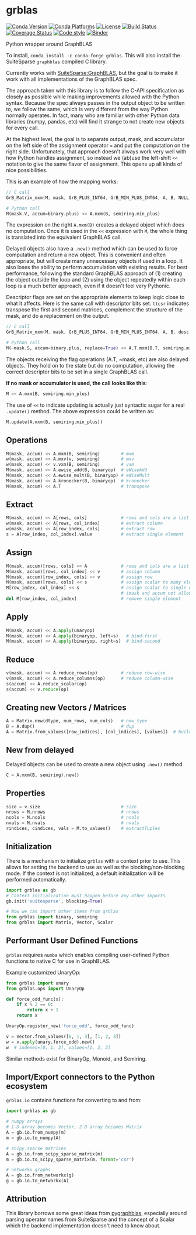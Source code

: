 # grblas

[![Conda Version](https://img.shields.io/conda/vn/conda-forge/grblas.svg)](https://anaconda.org/conda-forge/grblas)
[![Conda Platforms](https://img.shields.io/conda/pn/conda-forge/grblas.svg)](https://anaconda.org/conda-forge/grblas)
[![License](https://img.shields.io/badge/License-Apache%202.0-blue.svg)](https://github.com/metagraph-dev/grblas/blob/master/LICENSE)
[![Build Status](https://github.com/metagraph-dev/grblas/workflows/Build%20and%20Test/badge.svg)](https://github.com/metagraph-dev/grblas/actions)
[![Coverage Status](https://coveralls.io/repos/metagraph-dev/grblas/badge.svg?branch=master)](https://coveralls.io/r/metagraph-dev/grblas)
[![Code style](https://img.shields.io/badge/code%20style-black-000000.svg)](https://github.com/psf/black)
[![Binder](https://mybinder.org/badge_logo.svg)](https://mybinder.org/v2/gh/metagraph-dev/grblas/HEAD?filepath=notebooks%2FIntro%20to%20GraphBLAS%20%2B%20SSSP%20example.ipynb)

Python wrapper around GraphBLAS

To install, `conda install -c conda-forge grblas`. This will also install the SuiteSparse `graphblas` compiled C library.

Currently works with [SuiteSparse:GraphBLAS](https://github.com/DrTimothyAldenDavis/GraphBLAS), but the goal is to make it work with all implementations of the GraphBLAS spec.

The approach taken with this library is to follow the C-API specification as closely as possible while making improvements
allowed with the Python syntax. Because the spec always passes in the output object to be written to, we follow the same,
which is very different from the way Python normally operates. In fact, many who are familiar with other Python data
libraries (numpy, pandas, etc) will find it strange to not create new objects for every call.

At the highest level, the goal is to separate output, mask, and accumulator on the left side of the assignment
operator `=` and put the computation on the right side. Unfortunately, that approach doesn't always work very well
with how Python handles assignment, so instead we (ab)use the left-shift `<<` notation to give the same flavor of
assignment. This opens up all kinds of nice possibilities.

This is an example of how the mapping works:
```C
// C call
GrB_Matrix_mxm(M, mask, GrB_PLUS_INT64, GrB_MIN_PLUS_INT64, A, B, NULL)
```
```python
# Python call
M(mask.V, accum=binary.plus) << A.mxm(B, semiring.min_plus)
```

The expression on the right `A.mxm(B)` creates a delayed object which does no computation. Once it is used in the
`<<` expression with `M`, the whole thing is translated into the equivalent GraphBLAS call.

Delayed objects also have a `.new()` method which can be used to force computation and return a new
object. This is convenient and often appropriate, but will create many unnecessary objects if used in a loop. It
also loses the ability to perform accumulation with existing results. For best performance, following the standard
GraphBLAS approach of (1) creating the object outside the loop and (2) using the object repeatedly within each loop
is a much better approach, even if it doesn't feel very Pythonic.

Descriptor flags are set on the appropriate elements to keep logic close to what it affects. Here is the same call
with descriptor bits set. `ttcsr` indicates transpose the first and second matrices, complement the structure of the mask,
and do a replacement on the output.
```C
// C call
GrB_Matrix_mxm(M, mask, GrB_PLUS_INT64, GrB_MIN_PLUS_INT64, A, B, desc.ttcsr)
```
```python
# Python call
M(~mask.S, accum=binary.plus, replace=True) << A.T.mxm(B.T, semiring.min_plus)
```

The objects receiving the flag operations (A.T, ~mask, etc) are also delayed objects. They hold on to the state but
do no computation, allowing the correct descriptor bits to be set in a single GraphBLAS call.

**If no mask or accumulator is used, the call looks like this**:
```python
M << A.mxm(B, semiring.min_plus)
```
The use of `<<` to indicate updating is actually just syntactic sugar for a real `.update()` method. The above
expression could be written as:
```python
M.update(A.mxm(B, semiring.min_plus))
```

## Operations
```python
M(mask, accum) << A.mxm(B, semiring)        # mxm
w(mask, accum) << A.mxv(v, semiring)        # mxv
w(mask, accum) << v.vxm(B, semiring)        # vxm
M(mask, accum) << A.ewise_add(B, binaryop)  # eWiseAdd
M(mask, accum) << A.ewise_mult(B, binaryop) # eWiseMult
M(mask, accum) << A.kronecker(B, binaryop)  # kronecker
M(mask, accum) << A.T                       # transpose
```
## Extract
```python
M(mask, accum) << A[rows, cols]             # rows and cols are a list or a slice
w(mask, accum) << A[rows, col_index]        # extract column
w(mask, accum) << A[row_index, cols]        # extract row
s = A[row_index, col_index].value           # extract single element
```
## Assign
```python
M(mask, accum)[rows, cols] << A             # rows and cols are a list or a slice
M(mask, accum)[rows, col_index] << v        # assign column
M(mask, accum)[row_index, cols] << v        # assign row
M(mask, accum)[rows, cols] << s             # assign scalar to many elements
M[row_index, col_index] << s                # assign scalar to single element
                                            # (mask and accum not allowed)
del M[row_index, col_index]                 # remove single element
```
## Apply
```python
M(mask, accum) << A.apply(unaryop)
M(mask, accum) << A.apply(binaryop, left=s)   # bind-first
M(mask, accum) << A.apply(binaryop, right=s)  # bind-second
```
## Reduce
```python
v(mask, accum) << A.reduce_rows(op)         # reduce row-wise
v(mask, accum) << A.reduce_columns(op)      # reduce column-wise
s(accum) << A.reduce_scalar(op)
s(accum) << v.reduce(op)
```
## Creating new Vectors / Matrices
```python
A = Matrix.new(dtype, num_rows, num_cols)   # new_type
B = A.dup()                                 # dup
A = Matrix.from_values([row_indices], [col_indices], [values])  # build
```
## New from delayed
Delayed objects can be used to create a new object using `.new()` method
```python
C = A.mxm(B, semiring).new()
```
## Properties
```python
size = v.size                               # size
nrows = M.nrows                             # nrows
ncols = M.ncols                             # ncols
nvals = M.nvals                             # nvals
rindices, cindices, vals = M.to_values()    # extractTuples
```
## Initialization
There is a mechanism to initialize `grblas` with a context prior to use. This allows for setting the backend to
use as well as the blocking/non-blocking mode. If the context is not initialized, a default initialization will
be performed automatically.
```python
import grblas as gb
# Context initialization must happen before any other imports
gb.init('suitesparse', blocking=True)

# Now we can import other items from grblas
from grblas import binary, semiring
from grblas import Matrix, Vector, Scalar
```
## Performant User Defined Functions
`grblas` requires `numba` which enables compiling user-defined Python functions to native C for use in GraphBLAS.

Example customized UnaryOp:
```python
from grblas import unary
from grblas.ops import UnaryOp

def force_odd_func(x):
    if x % 2 == 0:
        return x + 1
    return x

UnaryOp.register_new('force_odd', force_odd_func)

v = Vector.from_values([0, 1, 3], [1, 2, 3])
w = v.apply(unary.force_odd).new()
w  # indexes=[0, 1, 3], values=[1, 3, 3]
```
Similar methods exist for BinaryOp, Monoid, and Semiring.

## Import/Export connectors to the Python ecosystem
`grblas.io` contains functions for converting to and from:
```python
import grblas as gb

# numpy arrays
# 1-D array becomes Vector, 2-D array becomes Matrix
A = gb.io.from_numpy(m)
m = gb.io.to_numpy(A)

# scipy.sparse matrices
A = gb.io.from_scipy_sparse_matrix(m)
m = gb.io.to_scipy_sparse_matrix(m, format='csr')

# networkx graphs
A = gb.io.from_networkx(g)
g = gb.io.to_networkx(A)
```

## Attribution
This library borrows some great ideas from [pygraphblas](https://github.com/michelp/pygraphblas),
especially around parsing operator names from SuiteSparse and the concept of a Scalar which the backend
implementation doesn't need to know about.

